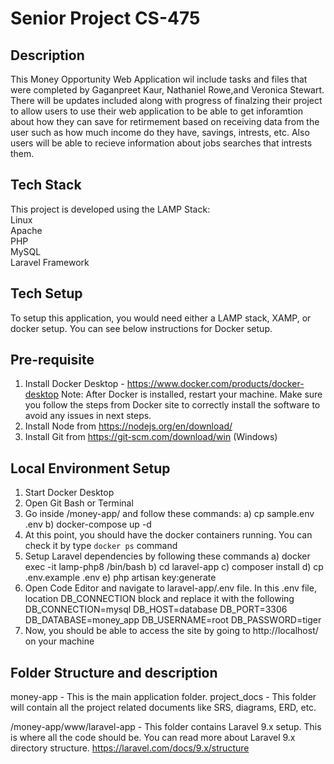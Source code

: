 # Senior Project CS-475

## Description
This Money Opportunity Web Application wil include tasks and files that were completed by Gaganpreet Kaur, Nathaniel Rowe,and Veronica Stewart. There will be updates included along with progress of finalzing their project to allow users to use their web application to be able to get inforamtion about how they can save for retirmement based on receiving data from the user such as how much income do they have, savings, intrests, etc. Also users will be able to recieve information about jobs searches that intrests them.


## Tech Stack
This project is developed using the LAMP Stack: <br />
Linux <br />
Apache <br />
PHP <br />
MySQL <br />
Laravel Framework

## Tech Setup
To setup this application, you would need either a LAMP stack, XAMP, or docker setup. You can see below instructions for Docker setup.

## Pre-requisite
1. Install Docker Desktop - https://www.docker.com/products/docker-desktop
    Note: After Docker is installed, restart your machine. Make sure you follow the steps from Docker site to correctly install the software to avoid any issues in next steps.
2. Install Node from https://nodejs.org/en/download/
3. Install Git from https://git-scm.com/download/win (Windows)

## Local Environment Setup
1. Start Docker Desktop
2. Open Git Bash or Terminal
3. Go inside /money-app/ and follow these commands: 
    a) cp sample.env .env
    b) docker-compose up -d
4. At this point, you should have the docker containers running. You can check it by type `docker ps` command
5. Setup Laravel dependencies by following these commands
    a) docker exec -it lamp-php8 /bin/bash
    b) cd laravel-app
    c) composer install
    d) cp .env.example .env
    e) php artisan key:generate
6. Open Code Editor and navigate to laravel-app/.env file. In this .env file, location DB_CONNECTION block and replace it with the following
    DB_CONNECTION=mysql
    DB_HOST=database
    DB_PORT=3306
    DB_DATABASE=money_app
    DB_USERNAME=root
    DB_PASSWORD=tiger
7. Now, you should be able to access the site by going to http://localhost/ on your machine  

## Folder Structure and description
money-app - This is the main application folder.
project_docs - This folder will contain all the project related documents like SRS, diagrams, ERD, etc.

/money-app/www/laravel-app - This folder contains Laravel 9.x setup. This is where all the code should be. You can read more about Laravel 9.x directory structure. https://laravel.com/docs/9.x/structure